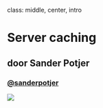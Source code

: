 class: middle, center, intro
# Server caching
## door Sander Potjer
### <a href="http://twitter.com/sanderpotjer">@sanderpotjer</a>
<img src="/images/logos.png">